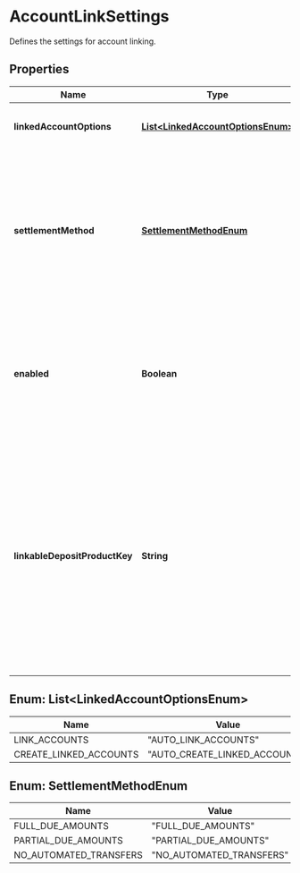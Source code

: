 

# AccountLinkSettings

Defines the settings for account linking.
## Properties

Name | Type | Description | Notes
------------ | ------------- | ------------- | -------------
**linkedAccountOptions** | [**List&lt;LinkedAccountOptionsEnum&gt;**](#List&lt;LinkedAccountOptionsEnum&gt;) | A set of linked account options. |  [optional]
**settlementMethod** | [**SettlementMethodEnum**](#SettlementMethodEnum) | Set the option of automated transfer that should be made from linked deposit accounts into loan accounts create from this product. |  [optional]
**enabled** | **Boolean** | Shows whether the loan accounts created using this product can be linked to a savings account. | 
**linkableDepositProductKey** | **String** | Loan accounts created for this product can only be linked the the savings accounts that use the savings product with this key. If null, the loan accounts for this product can be linked to any savings account. |  [optional]



## Enum: List&lt;LinkedAccountOptionsEnum&gt;

Name | Value
---- | -----
LINK_ACCOUNTS | &quot;AUTO_LINK_ACCOUNTS&quot;
CREATE_LINKED_ACCOUNTS | &quot;AUTO_CREATE_LINKED_ACCOUNTS&quot;



## Enum: SettlementMethodEnum

Name | Value
---- | -----
FULL_DUE_AMOUNTS | &quot;FULL_DUE_AMOUNTS&quot;
PARTIAL_DUE_AMOUNTS | &quot;PARTIAL_DUE_AMOUNTS&quot;
NO_AUTOMATED_TRANSFERS | &quot;NO_AUTOMATED_TRANSFERS&quot;



